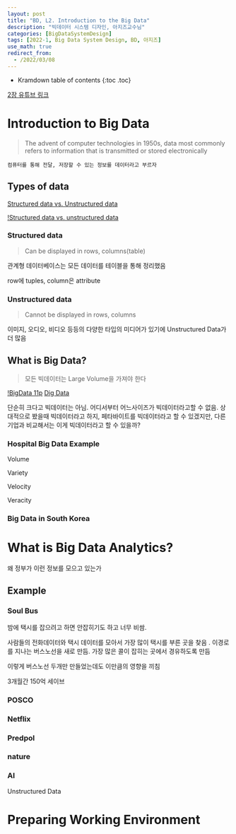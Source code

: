 ```yaml
---
layout: post
title: "BD, L2. Introduction to the Big Data"
description: "빅데이터 시스템 디자인, 아지즈교수님"
categories: [BigDataSystemDesign]
tags: [2022-1, Big Data System Design, BD, 아지즈]
use_math: true
redirect_from:
  - /2022/03/08
---
```


* Kramdown table of contents
{:toc .toc} 

[2장 유튜브 링크](https://youtu.be/VnyZJ512rXQ)

# Introduction to Big Data

> The advent of computer technologies in 1950s, data most commonly refers to information that is transmitted or stored electronically

`컴퓨터를 통해 전달, 저장할 수 있는 정보를 데이터라고 부르자`

## Types of data

[Structured data vs. Unstructured data](https://lawtomated.com/structured-data-vs-unstructured-data-what-are-they-and-why-care/)

[!Structured data vs. unstructured data](https://lawtomated.com/wp-content/uploads/2019/04/structuredVsUnstructuredIgneos.png)

### Structured data

> Can be displayed in rows, columns(table)

관계형 데이터베이스는 모든 데이터를 테이블을 통해 정리했음

row에 tuples, column은 attribute

### Unstructured data

> Cannot be displayed in rows, columns

이미지, 오디오, 비디오 등등의 다양한 타입의 미디어가 있기에 Unstructured Data가 더 많음

## What is Big Data?

> 모든 빅데이터는 Large Volume을 가져야 한다

[!BigData 11p]()
[Dig Data](https://opensistemas.com/en/the-four-vs-of-big-data/)

단순히 크다고 빅데이터는 아님. 어디서부터 어느사이즈가 빅데이터라고할 수 없음. 상대적으로 봤을때 빅데이터라고 하지, 페타바이트를 빅데이터라고 할 수 있겠지만, 다른 기업과 비교해서는 이게 빅데이터라고 할 수 있을까?

### Hospital Big Data Example

Volume

Variety

Velocity

Veracity

### Big Data in South Korea



# What is Big Data Analytics?

왜 정부가 이런 정보를 모으고 있는가

## Example

### Soul Bus

 밤에 택시를 잡으려고 하면 안잡히기도 하고 너무 비쌈.

사람들의 전화데이터와 택시 데이터를 모아서 가장 많이 택시를 부른 곳을 찾음
. 이경로를 지나는 버스노선을 새로 만듬. 가장 많은 콜이 잡히는 곳에서 경유하도록 만듬

이렇게 버스노선 두개만 만들었는데도 이만큼의 영향을 끼침

3개월간 150억 세이브


### POSCO

### Netflix

### Predpol

### nature

### AI

Unstructured Data



# Preparing Working Environment
